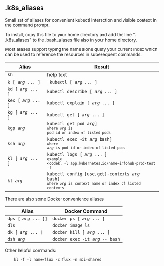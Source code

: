 ## .k8s_aliases

Small set of aliases for convenient kubectl interaction and
visible context in the command prompt.

To install, copy this file to
your home directory and add the line ". .k8s_aliases" to
the .bash_aliases file also in your home directory.

Most aliases support typing the name alone query your current
index which can be used to reference the resources in subesequent
commands.

| Alias | Result |
| --- | --- |
| <code>kh</code> | help text |
| <code>k [ *arg* ... ]</code> | <code> kubectl [ *arg* ... ]</code> |
| <code>kd [ *arg* ... ]<code> | <code>kubectl describe [ *arg* ... ]<code> |
| <code>kex [ *arg* ... ]<code> | <code>kubectl explain [ *arg* ... ]<code> |
| <code>kg [ *arg* ... ]<code> | <code>kubectl get [ *arg* ... ]<code> |
| <code>kgp *arg*<code> | <code>kubectl get pod *arg*]<code><br />where *arg* is pod id or index of listed pods |
| <code>ksh *arg*<code> | <code>kubectl exec -it *arg* bash]<code><br />where *arg* is pod id or index of listed pods|
| <code>kl [ *arg* ... ]<code> | <code>kubectl logs [ *arg* ... ]<code><br />example  <codekl -l app.kubernetes.io/name=infohub-prod-test -f</code>|
| <code>kl *arg*<code> | <code>kubectl config [use,get]-contexts *arg* bash]<code><br />where *arg* is context name or index of listed contexts |

There are also some Docker convenience aliases

| Alias | Docker Command |
| --- | --- |
| <code>dps [ *arg* ... ]]</code> | <code>docker ps [ *arg* ... ]</code> |
| <code>dls</code> | <code>docker image ls</code> |
| <code>dk [ *arg* ... ]</code> | <code>docker kill [ *arg* ... ]</code> |
| <code>dsh *arg*</code> | <code>docker exec -it *arg* -- bash</code> |

Other helpful commands:

        kl -f -l name=flux -c flux -n mci-shared
